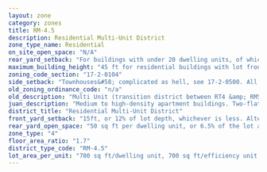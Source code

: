 ```yaml
---
layout: zone
category: zones
title: RM-4.5
description: Residential Multi-Unit District
zone_type_name: Residential
on_site_open_space: "N/A"
rear_yard_setback: "For buildings with under 20 dwelling units, of which at least 33% are &quot;accessible&quot;&#58; 50 ft or 24% of lot depth, whichever is less. For other buildings&#58; 50 ft or 30% of lot depth, whichever is less."
maximum_building_height: "45 ft for residential buildings with lot frontage of less than 32 ft, 47 ft when lot front is over that. None for schools and churches."
zoning_code_section: "17-2-0104"
side_setback: "Townhouses&#58; complicated as hell, see 17-2-0500. All other buildings&#58; Combined width of side setbacks must equal 20% of lot width, and neither setback can be less than 2 feet or 8% of lot width (whichever is greater.) But no setback is required to be wider than 5 feet."
old_zoning_ordinance_code: "n/a"
old_description: "Multi Unit (transition district between RT4 &amp; RM5)"
juan_description: "Medium to high-density apartment buildings. Two-flats, townhouses, and single family homes are also allowed."
district_title: "Residential Multi-Unit District"
front_yard_setback: "15ft, or 12% of lot depth, whichever is less. Alternatively, setback can be the average front yard depth of nearest 2 lots."
rear_yard_open_space: "50 sq ft per dwelling unit, or 6.5% of the lot area, which ever is greater."
zone_type: "4"
floor_area_ratio: "1.7"
district_type_code: "RM-4.5"
lot_area_per_unit: "700 sq ft/dwelling unit, 700 sq ft/efficiency unit, 500 sq ft/SRO unit"
---
```

